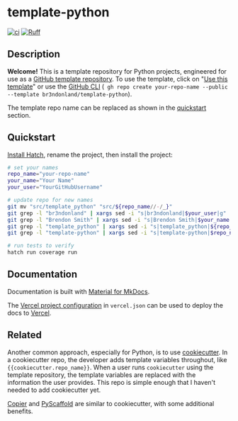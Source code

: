 # template-python

[![ci](https://github.com/br3ndonland/template-python/workflows/ci/badge.svg)](https://github.com/br3ndonland/template-python/actions/workflows/ci.yml)
[![Ruff](https://img.shields.io/endpoint?url=https://raw.githubusercontent.com/astral-sh/ruff/main/assets/badge/v2.json)](https://github.com/astral-sh/ruff)

## Description

**Welcome!** This is a template repository for Python projects, engineered for use as a [GitHub template repository](https://docs.github.com/en/repositories/creating-and-managing-repositories/creating-a-repository-from-a-template). To use the template, click on "[Use this template](https://github.com/new?template_name=template-python&template_owner=br3ndonland)" or use the [GitHub CLI](https://cli.github.com/manual/) (` gh repo create your-repo-name --public --template br3ndonland/template-python`).

The template repo name can be replaced as shown in the [quickstart](#quickstart) section.

## Quickstart

[Install Hatch](https://hatch.pypa.io/latest/install/), rename the project, then install the project:

```sh
# set your names
repo_name="your-repo-name"
your_name="Your Name"
your_user="YourGitHubUsername"

# update repo for new names
git mv "src/template_python" "src/${repo_name//-/_}"
git grep -l "br3ndonland" | xargs sed -i "s|br3ndonland|$your_user|g"
git grep -l "Brendon Smith" | xargs sed -i "s|Brendon Smith|$your_name|g"
git grep -l "template_python" | xargs sed -i "s|template_python|${repo_name//-/_}|g"
git grep -l "template-python" | xargs sed -i "s|template-python|$repo_name|g"

# run tests to verify
hatch run coverage run
```

## Documentation

Documentation is built with [Material for MkDocs](https://squidfunk.github.io/mkdocs-material/).

The [Vercel project configuration](https://vercel.com/docs/project-configuration) in `vercel.json` can be used to deploy the docs to [Vercel](https://vercel.com/docs).

## Related

Another common approach, especially for Python, is to use [cookiecutter](https://github.com/cookiecutter/cookiecutter). In a cookiecutter repo, the developer adds template variables throughout, like `{{cookiecutter.repo_name}}`. When a user runs `cookiecutter` using the template repository, the template variables are replaced with the information the user provides. This repo is simple enough that I haven't needed to add cookiecutter yet.

[Copier](https://copier.readthedocs.io/en/stable/) and [PyScaffold](https://pyscaffold.org/en/stable/) are similar to cookiecutter, with some additional benefits.
